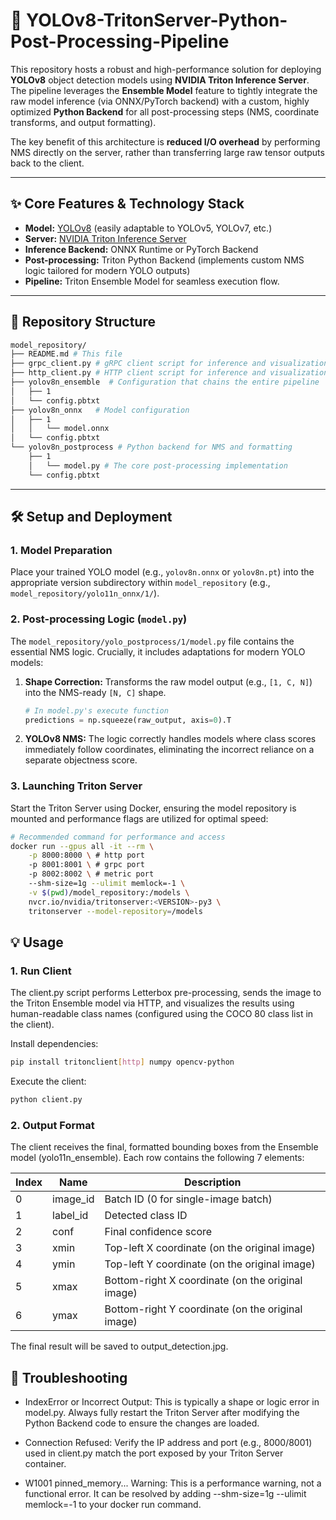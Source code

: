 # 🚀 YOLOv8-TritonServer-Python-Post-Processing-Pipeline

This repository hosts a robust and high-performance solution for deploying **YOLOv8** object detection models using **NVIDIA Triton Inference Server**. The pipeline leverages the **Ensemble Model** feature to tightly integrate the raw model inference (via ONNX/PyTorch backend) with a custom, highly optimized **Python Backend** for all post-processing steps (NMS, coordinate transforms, and output formatting).

The key benefit of this architecture is **reduced I/O overhead** by performing NMS directly on the server, rather than transferring large raw tensor outputs back to the client.

---

## ✨ Core Features & Technology Stack

- **Model:** [YOLOv8](https://docs.ultralytics.com/models/yolov8/) (easily adaptable to YOLOv5, YOLOv7, etc.)
- **Server:** [NVIDIA Triton Inference Server](https://github.com/triton-inference-server)
- **Inference Backend:** ONNX Runtime or PyTorch Backend
- **Post-processing:** Triton Python Backend (implements custom NMS logic tailored for modern YOLO outputs)
- **Pipeline:** Triton Ensemble Model for seamless execution flow.

---

## 📂 Repository Structure

```bash
model_repository/
├── README.md # This file
├── grpc_client.py # gRPC client script for inference and visualization
├── http_client.py # HTTP client script for inference and visualization
├── yolov8n_ensemble  # Configuration that chains the entire pipeline
│   ├── 1
│   └── config.pbtxt
├── yolov8n_onnx   # Model configuration
│   ├── 1
│   │   └── model.onnx
│   └── config.pbtxt
└── yolov8n_postprocess # Python backend for NMS and formatting
    ├── 1
    │   └── model.py # The core post-processing implementation
    └── config.pbtxt
```

---

## 🛠️ Setup and Deployment

### 1. Model Preparation

Place your trained YOLO model (e.g., `yolov8n.onnx` or `yolov8n.pt`) into the appropriate version subdirectory within `model_repository` (e.g., `model_repository/yolo11n_onnx/1/`).

### 2. Post-processing Logic (`model.py`)

The `model_repository/yolo_postprocess/1/model.py` file contains the essential NMS logic. Crucially, it includes adaptations for modern YOLO models:

1.  **Shape Correction:** Transforms the raw model output (e.g., `[1, C, N]`) into the NMS-ready `[N, C]` shape.
    ```python
    # In model.py's execute function
    predictions = np.squeeze(raw_output, axis=0).T
    ```
2.  **YOLOv8 NMS:** The logic correctly handles models where class scores immediately follow coordinates, eliminating the incorrect reliance on a separate objectness score.

### 3. Launching Triton Server

Start the Triton Server using Docker, ensuring the model repository is mounted and performance flags are utilized for optimal speed:

```bash
# Recommended command for performance and access
docker run --gpus all -it --rm \
    -p 8000:8000 \ # http port
    -p 8001:8001 \ # grpc port
    -p 8002:8002 \ # metric port
    --shm-size=1g --ulimit memlock=-1 \
    -v $(pwd)/model_repository:/models \
    nvcr.io/nvidia/tritonserver:<VERSION>-py3 \
    tritonserver --model-repository=/models
```

## 💡 Usage

### 1. Run Client

The client.py script performs Letterbox pre-processing, sends the image to the Triton Ensemble model via HTTP, and visualizes the results using human-readable class names (configured using the COCO 80 class list in the client).

Install dependencies:

```bash
pip install tritonclient[http] numpy opencv-python
```

Execute the client:

```bash
python client.py
```

### 2. Output Format

The client receives the final, formatted bounding boxes from the Ensemble model (yolo11n_ensemble). Each row contains the following 7 elements:

| Index | Name     | Description                                       |
| ----- | -------- | ------------------------------------------------- |
| 0     | image_id | Batch ID (0 for single-image batch)               |
| 1     | label_id | Detected class ID                                 |
| 2     | conf     | Final confidence score                            |
| 3     | xmin     | Top-left X coordinate (on the original image)     |
| 4     | ymin     | Top-left Y coordinate (on the original image)     |
| 5     | xmax     | Bottom-right X coordinate (on the original image) |
| 6     | ymax     | Bottom-right Y coordinate (on the original image) |

The final result will be saved to output_detection.jpg.

## 📌 Troubleshooting

- IndexError or Incorrect Output: This is typically a shape or logic error in model.py. Always fully restart the Triton Server after modifying the Python Backend code to ensure the changes are loaded.

- Connection Refused: Verify the IP address and port (e.g., 8000/8001) used in client.py match the port exposed by your Triton Server container.

- W1001 pinned_memory... Warning: This is a performance warning, not a functional error. It can be resolved by adding --shm-size=1g --ulimit memlock=-1 to your docker run command.
